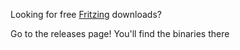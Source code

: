 Looking for free [Fritzing](fritzing.org/download) downloads?

Go to the releases page! You'll find the binaries there
